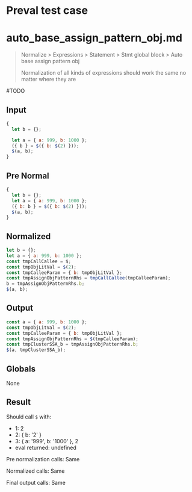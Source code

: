 # Preval test case

# auto_base_assign_pattern_obj.md

> Normalize > Expressions > Statement > Stmt global block > Auto base assign pattern obj
>
> Normalization of all kinds of expressions should work the same no matter where they are

#TODO

## Input

`````js filename=intro
{
  let b = {};

  let a = { a: 999, b: 1000 };
  ({ b } = $({ b: $(2) }));
  $(a, b);
}
`````

## Pre Normal

`````js filename=intro
{
  let b = {};
  let a = { a: 999, b: 1000 };
  ({ b: b } = $({ b: $(2) }));
  $(a, b);
}
`````

## Normalized

`````js filename=intro
let b = {};
let a = { a: 999, b: 1000 };
const tmpCallCallee = $;
const tmpObjLitVal = $(2);
const tmpCalleeParam = { b: tmpObjLitVal };
const tmpAssignObjPatternRhs = tmpCallCallee(tmpCalleeParam);
b = tmpAssignObjPatternRhs.b;
$(a, b);
`````

## Output

`````js filename=intro
const a = { a: 999, b: 1000 };
const tmpObjLitVal = $(2);
const tmpCalleeParam = { b: tmpObjLitVal };
const tmpAssignObjPatternRhs = $(tmpCalleeParam);
const tmpClusterSSA_b = tmpAssignObjPatternRhs.b;
$(a, tmpClusterSSA_b);
`````

## Globals

None

## Result

Should call `$` with:
 - 1: 2
 - 2: { b: '2' }
 - 3: { a: '999', b: '1000' }, 2
 - eval returned: undefined

Pre normalization calls: Same

Normalized calls: Same

Final output calls: Same
